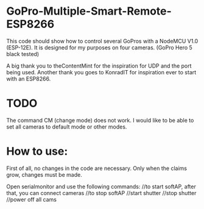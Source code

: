 # GoPro-Multiple-Smart-Remote-ESP8266
This code should show how to control several GoPros with a NodeMCU V1.0 (ESP-12E). It is designed for my purposes on four cameras. (GoPro Hero 5 black tested)

A big thank you to theContentMint for the inspiration for UDP and the port being used.
Another thank you goes to KonradIT for inspiration ever to start with an ESP8266.

# TODO
The command CM (change mode) does not work. I would like to be able to set all cameras to default mode or other modes.

# How to use:
First of all, no changes in the code are necessary. Only when the claims grow, changes must be made.

Open serialmonitor and use the following commands:
<rc1> //to start softAP, after that, you can connect cameras
<rc0> //to stop softAP
<sh1> //start shutter
<sh0> //stop shutter
<pw0> //power off all cams
